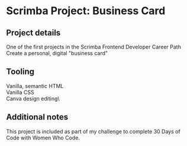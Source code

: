 # Scrimba Project: Business Card
## Project details
One of the first projects in the Scrimba Frontend Developer Career Path\
Create a personal, digital "business card"
## Tooling
Vanilla, semantic HTML\
Vanilla CSS\
Canva design editing\
## Additional notes
This project is included as part of my challenge to complete 30 Days of Code with Women Who Code.
